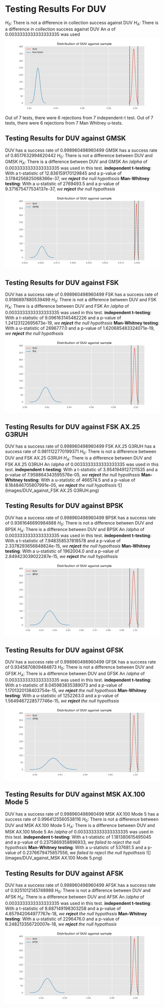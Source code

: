# Testing Results For DUV 
$H_{0}$: There is not a difference in collection success against DUV 
$H_{A}$: There is a difference in collection success against DUV
An $\alpha$ of 0.0033333333333333335 was used![](images/DUV_against_all_SignalType.png) 
Out of 7 tests, there were 6 rejections from 7 independent-t test.
Out of 7 tests, there were 6 rejections from 7 Man Whitney u-tests.
## Testing Results for DUV against GMSK 
DUV has a success rate of 0.998960498960499
GMSK has a success rate of 0.8517632994620442
$H_{0}$: There is not a difference between DUV and GMSK
$H_{A}$: There is a difference between DUV and GMSK
An $/alpha$ of 0.0033333333333333335 was used in this test.
__independent t-testing__: With a t-statistic of 12.836159170129845 and a p-value of 3.1784256825068366e-37, _we **reject** the null hypothssis_
__Man-Whitney testing__: With a u-statistic of 2769493.5 and a p-value of 9.371675477534137e-37, _we **reject** the null hypothssis_
![](images/DUV_against_GMSK.png) 
## Testing Results for DUV against FSK 
DUV has a success rate of 0.998960498960499
FSK has a success rate of 0.9186897880539499
$H_{0}$: There is not a difference between DUV and FSK
$H_{A}$: There is a difference between DUV and FSK
An $/alpha$ of 0.0033333333333333335 was used in this test.
__independent t-testing__: With a t-statistic of 9.096163145482226 and a p-value of 1.24123122695673e-19, _we **reject** the null hypothssis_
__Man-Whitney testing__: With a u-statistic of 2696777.0 and a p-value of 1.620685483324071e-19, _we **reject** the null hypothssis_
![](images/DUV_against_FSK.png) 
## Testing Results for DUV against FSK AX.25 G3RUH 
DUV has a success rate of 0.998960498960499
FSK AX.25 G3RUH has a success rate of 0.9811122770199371
$H_{0}$: There is not a difference between DUV and FSK AX.25 G3RUH
$H_{A}$: There is a difference between DUV and FSK AX.25 G3RUH
An $/alpha$ of 0.0033333333333333335 was used in this test.
__independent t-testing__: With a t-statistic of 3.9541949127211535 and a p-value of 7.958864343595576e-05, _we **reject** the null hypothssis_
__Man-Whitney testing__: With a u-statistic of 466574.5 and a p-value of 8.184846705807991e-05, _we **reject** the null hypothssis_
![](images/DUV_against_FSK AX.25 G3RUH.png) 
## Testing Results for DUV against BPSK 
DUV has a success rate of 0.998960498960499
BPSK has a success rate of 0.9361646690984888
$H_{0}$: There is not a difference between DUV and BPSK
$H_{A}$: There is a difference between DUV and BPSK
An $/alpha$ of 0.0033333333333333335 was used in this test.
__independent t-testing__: With a t-statistic of 7.948358537818578 and a p-value of 2.3378293656848824e-15, _we **reject** the null hypothssis_
__Man-Whitney testing__: With a u-statistic of 1962004.0 and a p-value of 2.849423039022287e-15, _we **reject** the null hypothssis_
![](images/DUV_against_BPSK.png) 
## Testing Results for DUV against GFSK 
DUV has a success rate of 0.998960498960499
GFSK has a success rate of 0.9345870809484873
$H_{0}$: There is not a difference between DUV and GFSK
$H_{A}$: There is a difference between DUV and GFSK
An $/alpha$ of 0.0033333333333333335 was used in this test.
__independent t-testing__: With a t-statistic of 8.045983835389073 and a p-value of 1.1701320138403754e-15, _we **reject** the null hypothssis_
__Man-Whitney testing__: With a u-statistic of 1252263.0 and a p-value of 1.5649467228577746e-15, _we **reject** the null hypothssis_
![](images/DUV_against_GFSK.png) 
## Testing Results for DUV against MSK AX.100 Mode 5 
DUV has a success rate of 0.998960498960499
MSK AX.100 Mode 5 has a success rate of 0.9964125560538116
$H_{0}$: There is not a difference between DUV and MSK AX.100 Mode 5
$H_{A}$: There is a difference between DUV and MSK AX.100 Mode 5
An $/alpha$ of 0.0033333333333333335 was used in this test.
__independent t-testing__: With a t-statistic of 1.181380615495045 and a p-value of 0.2375869358896933, _we failed to reject the null hypothssis_
__Man-Whitney testing__: With a u-statistic of 537681.5 and a p-value of 0.2376679475857556, _we failed to reject the null hypothssis_
![](images/DUV_against_MSK AX.100 Mode 5.png) 
## Testing Results for DUV against AFSK 
DUV has a success rate of 0.998960498960499
AFSK has a success rate of 0.9251012145748988
$H_{0}$: There is not a difference between DUV and AFSK
$H_{A}$: There is a difference between DUV and AFSK
An $/alpha$ of 0.0033333333333333335 was used in this test.
__independent t-testing__: With a t-statistic of 8.687149198303258 and a p-value of 4.857942064977767e-18, _we **reject** the null hypothssis_
__Man-Whitney testing__: With a u-statistic of 2296476.0 and a p-value of 6.248213356720007e-18, _we **reject** the null hypothssis_
![](images/DUV_against_AFSK.png) 
